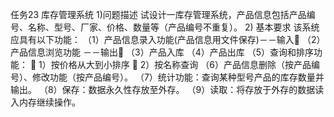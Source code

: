 任务23 库存管理系统
1)问题描述
试设计一库存管理系统，产品信息包括产品编号、名称、型号、厂家、价格、数量等（产品编号不重复）。
2) 基本要求
该系统应具有以下功能：
（1）产品信息录入功能(产品信息用文件保存)－－输入
（2）产品信息浏览功能 －－输出
（3）产品入库
（4）产品出库
（5）查询和排序功能：
      1）按价格从大到小排序
      2）按名称查询
（6）产品信息删除（按产品编号）、修改功能（按产品编号）。
（7）统计功能：查询某种型号产品的库存数量并输出。
（8）保存：数据永久性存放至外存。
（9）读取：将存放于外存的数据读入内存继续操作。

